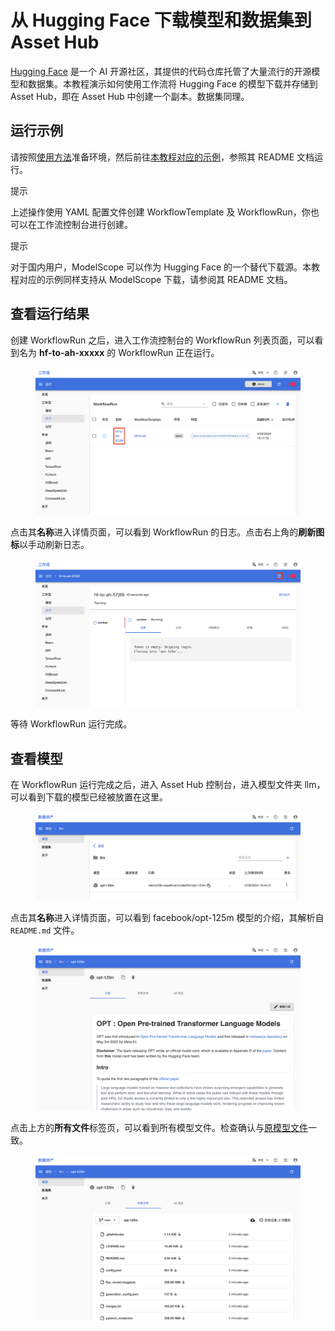 # 从 Hugging Face 下载模型和数据集到 Asset Hub

<a target="_blank" rel="noopener noreferrer" href="https://huggingface.co/">Hugging Face</a> 是一个 AI 开源社区，其提供的代码仓库托管了大量流行的开源模型和数据集。本教程演示如何使用工作流将 Hugging Face 的模型下载并存储到 Asset Hub，即在 Asset Hub 中创建一个副本。数据集同理。

## 运行示例

请按照<a target="_blank" rel="noopener noreferrer" href="https://github.com/t9k/tutorial-examples/blob/master/docs/README-zh.md#%E4%BD%BF%E7%94%A8%E6%96%B9%E6%B3%95">使用方法</a>准备环境，然后前往<a target="_blank" rel="noopener noreferrer" href="https://github.com/t9k/tutorial-examples/tree/master/workflow/hf-to-ah">本教程对应的示例</a>，参照其 README 文档运行。

<aside class="note tip">
<div class="title">提示</div>

上述操作使用 YAML 配置文件创建 WorkflowTemplate 及 WorkflowRun，你也可以在工作流控制台进行创建。

</aside>

<aside class="note tip">
<div class="title">提示</div>

对于国内用户，ModelScope 可以作为 Hugging Face 的一个替代下载源。本教程对应的示例同样支持从 ModelScope 下载，请参阅其 README 文档。

</aside>

## 查看运行结果

创建 WorkflowRun 之后，进入工作流控制台的 WorkflowRun 列表页面，可以看到名为 **hf-to-ah-xxxxx** 的 WorkflowRun 正在运行。

<figure class="screenshot">
  <img alt="workflowrun-list" src="../assets/tasks/download-model-and-dataset-from-hf-to-ah/workflowrun-list.png" />
</figure>

点击其**名称**进入详情页面，可以看到 WorkflowRun 的日志。点击右上角的**刷新图标**以手动刷新日志。

<figure class="screenshot">
  <img alt="workflowrun-detail" src="../assets/tasks/download-model-and-dataset-from-hf-to-ah/workflowrun-detail.png" />
</figure>

等待 WorkflowRun 运行完成。

## 查看模型

在 WorkflowRun 运行完成之后，进入 Asset Hub 控制台，进入模型文件夹 llm，可以看到下载的模型已经被放置在这里。

<figure class="screenshot">
  <img alt="model-list" src="../assets/tasks/download-model-and-dataset-from-hf-to-ah/model-list.png" />
</figure>

点击其**名称**进入详情页面，可以看到 facebook/opt-125m 模型的介绍，其解析自 `README.md` 文件。

<figure class="screenshot">
  <img alt="model-reamd" src="../assets/tasks/download-model-and-dataset-from-hf-to-ah/model-readme.png" />
</figure>

点击上方的**所有文件**标签页，可以看到所有模型文件。检查确认与<a target="_blank" rel="noopener noreferrer" href="https://huggingface.co/facebook/opt-125m/tree/main">原模型文件</a>一致。

<figure class="screenshot">
  <img alt="model-reamd" src="../assets/tasks/download-model-and-dataset-from-hf-to-ah/model-file.png" />
</figure>
